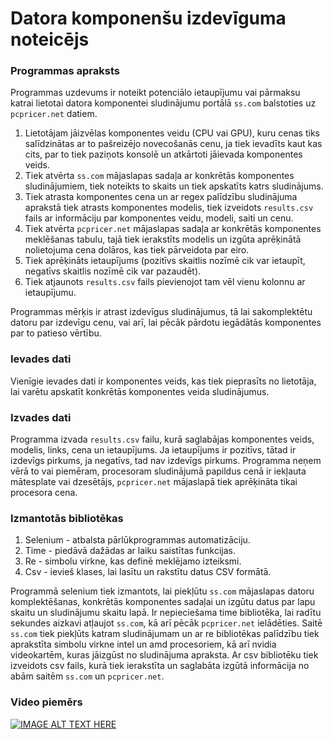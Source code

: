 # Datora komponenšu izdevīguma noteicējs

### Programmas apraksts

Programmas uzdevums ir noteikt potenciālo ietaupījumu vai pārmaksu katrai lietotai datora komponentei sludinājumu portālā `ss.com` balstoties uz `pcpricer.net` datiem.

1. Lietotājam jāizvēlas komponentes veidu (CPU vai GPU), kuru cenas tiks salīdzinātas ar to pašreizējo novecošanās cenu, ja tiek ievadīts kaut kas cits, par to tiek paziņots konsolē un atkārtoti jāievada komponentes veids.
2. Tiek atvērta `ss.com` mājaslapas sadaļa ar konkrētās komponentes sludinājumiem, tiek noteikts to skaits un tiek apskatīts katrs sludinājums.
3. Tiek atrasta komponentes cena un ar regex palīdzību sludinājuma aprakstā tiek atrasts komponentes modelis, tiek izveidots `results.csv` fails ar informāciju par komponentes veidu, modeli, saiti un cenu.
4. Tiek atvērta `pcpricer.net` mājaslapas sadaļa ar konkrētās komponentes meklēšanas tabulu, tajā tiek ierakstīts modelis un izgūta aprēķinātā nolietojuma cena dolāros, kas tiek pārveidota par eiro.
5. Tiek aprēķināts ietaupījums (pozitīvs skaitlis nozīmē cik var ietaupīt, negatīvs skaitlis nozīmē cik var pazaudēt).
6. Tiek atjaunots `results.csv` fails pievienojot tam vēl vienu kolonnu ar ietaupījumu.

Programmas mērķis ir atrast izdevīgus sludinājumus, tā lai sakomplektētu datoru par izdevīgu cenu, vai arī, lai pēcāk pārdotu iegādātās komponentes par to patieso vērtību.

### Ievades dati
Vienīgie ievades dati ir komponentes veids, kas tiek pieprasīts no lietotāja, lai varētu apskatīt konkrētās komponentes veida sludinājumus.

### Izvades dati
Programma izvada `results.csv` failu, kurā saglabājas komponentes veids, modelis, links, cena un ietaupījums. Ja ietaupījums ir pozitīvs, tātad ir izdevīgs pirkums, ja negatīvs, tad nav izdevīgs pirkums. Programma neņem vērā to vai piemēram, procesoram sludinājumā papildus cenā ir iekļauta mātesplate vai dzesētājs, `pcpricer.net` mājaslapā tiek aprēķināta tikai procesora cena.

### Izmantotās bibliotēkas

1. Selenium - atbalsta pārlūkprogrammas automatizāciju.
2. Time - piedāvā dažādas ar laiku saistītas funkcijas.
3. Re - simbolu virkne, kas definē meklējamo izteiksmi.
4. Csv - ievieš klases, lai lasītu un rakstītu datus CSV formātā.

Programmā selenium tiek izmantots, lai piekļūtu `ss.com` mājaslapas datoru komplektēšanas, konkrētās komponentes sadaļai un izgūtu datus par lapu skaitu un sludinājumu skaitu lapā. Ir nepieciešama time bibliotēka, lai radītu sekundes aizkavi atļaujot `ss.com`, kā arī pēcāk `pcpricer.net` ielādēties. Saitē `ss.com` tiek piekļūts katram sludinājumam un ar re bibliotēkas palīdzību tiek aprakstīta simbolu virkne intel un amd procesoriem, kā arī nvidia videokartēm, kuras jāizgūst no sludinājuma apraksta. Ar csv bibliotēku tiek izveidots csv fails, kurā tiek ierakstīta un saglabāta izgūtā informācija no abām saitēm `ss.com` un `pcpricer.net`.

### Video piemērs
[![IMAGE ALT TEXT HERE](https://img.youtube.com/vi/u2nRiC_fTWU/0.jpg)](https://www.youtube.com/watch?v=u2nRiC_fTWU)
